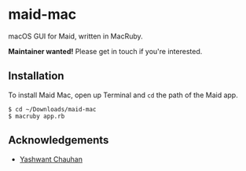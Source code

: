 # maid-mac

macOS GUI for Maid, written in MacRuby.

**Maintainer wanted!** Please get in touch if you're interested.

## Installation

To install Maid Mac, open up Terminal and `cd` the path of the Maid app.

```
$ cd ~/Downloads/maid-mac
$ macruby app.rb
```

## Acknowledgements

* [Yashwant Chauhan](https://github.com/yshchan)
